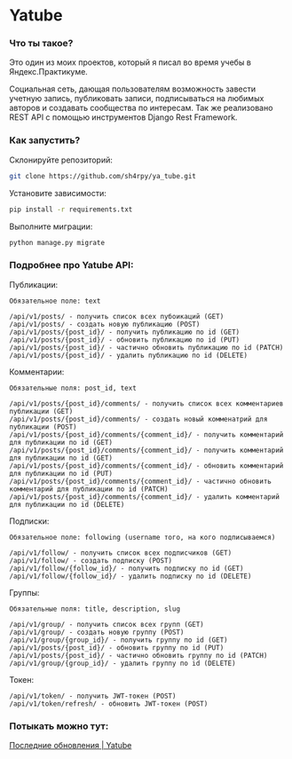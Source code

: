 # Yatube

### Что ты такое?

Это один из моих проектов, который я писал во время учебы в Яндекс.Практикуме.

Социальная сеть, дающая пользователям возможность завести учетную запись, публиковать записи, подписываться на любимых авторов и создавать сообщества по интересам. Так же реализовано REST API с помощью инструментов Django Rest Framework.

### Как запустить?

Склонируйте репозиторий:

```bash
git clone https://github.com/sh4rpy/ya_tube.git
```

Установите зависимости:

```bash
pip install -r requirements.txt
```

Выполните миграции:

```bash
python manage.py migrate
```

### Подробнее про Yatube API:

Публикации:

```
Обязательное поле: text

/api/v1/posts/ - получить список всех пубоикаций (GET)
/api/v1/posts/ - создать новую публикацию (POST)
/api/v1/posts/{post_id}/ - получить публикацию по id (GET)
/api/v1/posts/{post_id}/ - обновить публикацию по id (PUT)
/api/v1/posts/{post_id}/ - частично обновить публикацию по id (PATCH)
/api/v1/posts/{post_id}/ - удалить публикацию по id (DELETE)
```

Комментарии:

```
Обязательные поля: post_id, text

/api/v1/posts/{post_id}/comments/ - получить список всех комментариев публикации (GET)
/api/v1/posts/{post_id}/comments/ - создать новый комменатрий для публикации (POST)
/api/v1/posts/{post_id}/comments/{comment_id}/ - получить комментарий для публикации по id (GET)
/api/v1/posts/{post_id}/comments/{comment_id}/ - получить комментарий для публикации по id (GET)
/api/v1/posts/{post_id}/comments/{comment_id}/ - обновить комментарий для публикации по id (PUT)
/api/v1/posts/{post_id}/comments/{comment_id}/ - частично обновить комментарий для публикации по id (PATCH)
/api/v1/posts/{post_id}/comments/{comment_id}/ - удалить комментарий для публикации по id (DELETE)
```

Подписки:

```
Обязательное поле: following (username того, на кого подписываемся)

/api/v1/follow/ - получить список всех подписчиков (GET)
/api/v1/follow/ - создать подписку (POST)
/api/v1/follow/{follow_id}/ - получить подписку по id (GET)
/api/v1/follow/{follow_id}/ - удалить подписку по id (DELETE)
```

Группы:

```
Обязательные поля: title, description, slug

/api/v1/group/ - получить список всех групп (GET)
/api/v1/group/ - создать новую группу (POST)
/api/v1/group/{group_id}/ - получить группу по id (GET)
/api/v1/posts/{post_id}/ - обновить группу по id (PUT)
/api/v1/posts/{post_id}/ - частично обновить группу по id (PATCH)
/api/v1/group/{group_id}/ - удалить группу по id (DELETE)
```

Токен:

```
/api/v1/token/ - получить JWT-токен (POST)
/api/v1/token/refresh/ - обновить JWT-токен (POST)
```

### Потыкать можно тут:

[Последние обновления | Yatube](https://www.mysocialnetwork.tk)